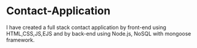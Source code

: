 # Contact-Application
I have created a full stack contact application by front-end using HTML,CSS,JS,EJS and by back-end using Node.js, NoSQL with mongoose framework.
